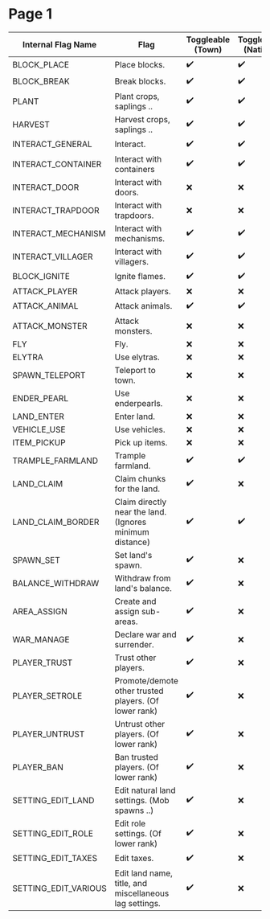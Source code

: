 # Page 1



| Internal Flag Name    | Flag                                                     | Toggleable (Town) | Toggleable (Nation)  |   |   |
| --------------------- | -------------------------------------------------------- | -------------------- | - | - | - |
| BLOCK\_PLACE          | Place blocks.                                            | ✔️                     | ✔️  |   |   |
| BLOCK\_BREAK          | Break blocks.                                            | ✔️                     | ✔️  |   |   |
| PLANT                 | Plant crops, saplings ..                                 | ✔️                     | ✔️  |   |   |
| HARVEST               | Harvest crops, saplings ..                               | ✔️                     | ✔️  |   |   |
| INTERACT\_GENERAL     | Interact.                                                | ✔️                     | ✔️  |   |   |
| INTERACT\_CONTAINER   | Interact with containers                                 | ✔️                     | ✔️  |   |   |
| INTERACT\_DOOR        | Interact with doors.                                     | ❌                     | ❌  |   |   |
| INTERACT\_TRAPDOOR    | Interact with trapdoors.                                 | ❌                     | ❌  |   |   |
| INTERACT\_MECHANISM   | Interact with mechanisms.                                | ✔️                     | ✔️  |   |   |
| INTERACT\_VILLAGER    | Interact with villagers.                                 | ✔️                     | ✔️  |   |   |
| BLOCK\_IGNITE         | Ignite flames.                                           | ✔️                     | ✔️  |   |   |
| ATTACK\_PLAYER        | Attack players.                                          | ❌                     | ❌  |   |   |
| ATTACK\_ANIMAL        | Attack animals.                                          | ✔️                     | ✔️  |   |   |
| ATTACK\_MONSTER       | Attack monsters.                                         | ❌                     | ❌  |   |   |
| FLY                   | Fly.                                                     | ❌                     | ❌  |   |   |
| ELYTRA                | Use elytras.                                             | ❌                     | ❌  |   |   |
| SPAWN\_TELEPORT       | Teleport to town.                                        | ❌                     | ❌  |   |   |
| ENDER\_PEARL          | Use enderpearls.                                         | ❌                     | ❌  |   |   |
| LAND\_ENTER           | Enter land.                                              | ❌                     | ❌  |   |   |
| VEHICLE\_USE          | Use vehicles.                                            | ❌                     | ❌  |   |   |
| ITEM\_PICKUP          | Pick up items.                                           | ❌                     | ❌  |   |   |
| TRAMPLE\_FARMLAND     | Trample farmland.                                        | ✔️                     | ✔️  |   |   |
| LAND\_CLAIM           | Claim chunks for the land.                               | ✔️                     | ❌  |   |   |
| LAND\_CLAIM\_BORDER   | Claim directly near the land. (Ignores minimum distance) | ✔️                     | ✔️  |   |   |
| SPAWN\_SET            | Set land's spawn.                                        | ✔️                     | ❌  |   |   |
| BALANCE\_WITHDRAW     | Withdraw from land's balance.                            | ✔️                     | ❌  |   |   |
| AREA\_ASSIGN          | Create and assign sub-areas.                             | ✔️                     | ❌  |   |   |
| WAR\_MANAGE           | Declare war and surrender.                               | ✔️                     | ❌  |   |   |
| PLAYER\_TRUST         | Trust other players.                                     | ✔️                     | ❌  |   |   |
| PLAYER\_SETROLE       | Promote/demote other trusted players. (Of lower rank)    | ✔️                     | ❌  |   |   |
| PLAYER\_UNTRUST       | Untrust other players. (Of lower rank)                   | ✔️                     | ❌  |   |   |
| PLAYER\_BAN           | Ban trusted players. (Of lower rank)                     | ✔️                     | ❌  |   |   |
| SETTING\_EDIT\_LAND   | Edit natural land settings. (Mob spawns ..)              | ✔️                     | ❌  |   |   |
| SETTING\_EDIT\_ROLE   | Edit role settings. (Of lower rank)                      | ✔️                     | ❌  |   |   |
| SETTING\_EDIT\_TAXES  | Edit taxes.                                              | ✔️                     | ❌  |   |   |
| SETTING\_EDIT\_VARIOUS| Edit land name, title, and miscellaneous lag  settings.  | ✔️                     | ❌  |   |   |

